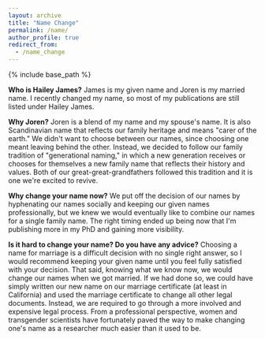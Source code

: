 ```yaml
---
layout: archive
title: "Name Change"
permalink: /name/
author_profile: true
redirect_from:
  - /name_change
---
```

{% include base_path %}

**Who is Hailey James?**
James is my given name and Joren is my married name. I recently changed my name, so most of my publications are still listed under Hailey James.

**Why Joren?**
Joren is a blend of my name and my spouse's name. It is also Scandinavian name that reflects our family heritage and means "carer of the earth." We didn't want to choose between our names, since choosing one meant leaving behind the other. Instead, we decided to follow our family tradition of "generational naming," in which a new generation receives or chooses for themselves a new family name that reflects their history and values. Both of our great-great-grandfathers followed this tradition and it is one we're excited to revive.

**Why change your name now?**
We put off the decision of our names by hyphenating our names socially and keeping our given names professionally, but we knew we would eventually like to combine our names for a single family name. The right timing ended up being now that I'm publishing more in my PhD and gaining more visibility.

**Is it hard to change your name? Do you have any advice?**
Choosing a name for marriage is a difficult decision with no single right answer, so I would recommend keeping your given name until you feel fully satisfied with your decision. That said, knowing what we know now, we would change our names when we got married. If we had done so, we could have simply written our new name on our marriage certificate (at least in California) and used the marriage certificate to change all other legal documents. Instead, we are required to go through a more involved and expensive legal process. From a professional perspective, women and transgender scientists have fortunately paved the way to make changing one's name as a researcher much easier than it used to be.
